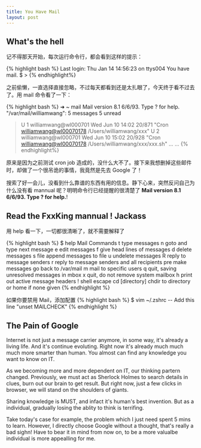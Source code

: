 ```yaml
---
title: You Have Mail
layout: post
---
```


## What's the hell

记不得那天开始，每次运行命令行，都会看到这样的提示：

{% highlight bash %}
Last login: Thu Jan 14 14:56:23 on ttys004
You have mail.
$ > 
{% endhighlight%}

之前偷懒，一直选择直接忽略，不过每天都看到还是太扎眼了，今天终于看不过去了。用 mail 命令看了一下：

{% highlight bash %}
➜  ~  mail
Mail version 8.1 6/6/93.  Type ? for help.
"/var/mail/williamwang": 5 messages 5 unread
>U  1 williamwang@wl000701  Wed Jun 10 14:02  20/871   "Cron <williamwang@wl00070178> /Users/williamwang/xxx"
 U  2 williamwang@wl000701  Wed Jun 10 15:02  20/928   "Cron <williamwang@wl00070178> /Users/williamwang/xxx/xxx.sh"
 ... ...
{% endhighlight%}

原来是因为之前测试 cron job 造成的，没什么大不了。接下来我想删掉这些邮件时，却做了一个很吊诡的事情，我竟然是先去 Google 了！

搜索了好一会儿，没看到什么靠谱的东西有用的信息。静下心来，突然反问自己为什么没有看 mannual 呢？明明命令行已经提醒的很清楚了 **Mail version 8.1 6/6/93.  Type ? for help.**!

## Read the FxxKing mannual ! Jackass 

用 help 看一下，一切都很清晰了，就不需要解释了

{% highlight bash %} 
$ help
    Mail   Commands
t <message list>		type messages
n				goto and type next message
e <message list>		edit messages
f <message list>		give head lines of messages
d <message list>		delete messages
s <message list> file		append messages to file
u <message list>		undelete messages
R <message list>		reply to message senders
r <message list>		reply to message senders and all recipients
pre <message list>		make messages go back to /var/mail
m <user list>			mail to specific users
q				quit, saving unresolved messages in mbox
x				quit, do not remove system mailbox
h				print out active message headers
!				shell escape
cd [directory]			chdir to directory or home if none given
{% endhighlight %}

如果你要禁用 Mail，添加配置
{% highlight bash %}
$ vim ~/.zshrc  -- Add this line "unset MAILCHECK" 
{% endhighlight %}

## The Pain of Google 

Internet is not just a message carrier anymore, in some way, it's already a living life. And it's continue evoluting. Right now it's already much much much more smarter than human. You almost can find any knowledge you want to know on IT.

As we becoming more and more dependent on IT, our thinking partern changed. Previously, we must act as Sherlock Holmes to search details in clues, burn out our brain to get result. But right now, just a few clicks in browser, we will stand on the shoulders of giants.

Sharing knowledge is MUST, and infact it's human's best invention. But as a individual, gradually losing the ablity to think is terrifing.

Take today's case for example, the problem which I just need spent 5 mins to learn. However, I directly choose Google without a thought, that's really a bad sighn! Have to bear it in mind from now on, to be a more valualbe individual is more appealling for me.




